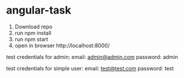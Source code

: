 # angular-task

1. Download repo
2. run npm install
3. run npm start
4. open in browser http://localhost:8000/

test credentials for admin:
email: admin@admin.com
password: admin

test credentials for simple user:
email: test@test.com
password: test
